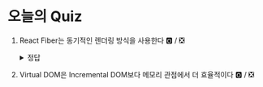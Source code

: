# 오늘의 Quiz



1. React Fiber는 동기적인 렌더링 방식을 사용한다 🅾️ / ❎

   <details>
   <summary>정답</summary>
     <!-- summary 아래 한칸 공백 두어야함 -->
     ❎
     React Fiber는 동기적인 렌더링 방식을 사용합니다.
   </details>

2. Virtual DOM은 Incremental DOM보다 메모리 관점에서 더 효율적이다 🅾️ / ❎